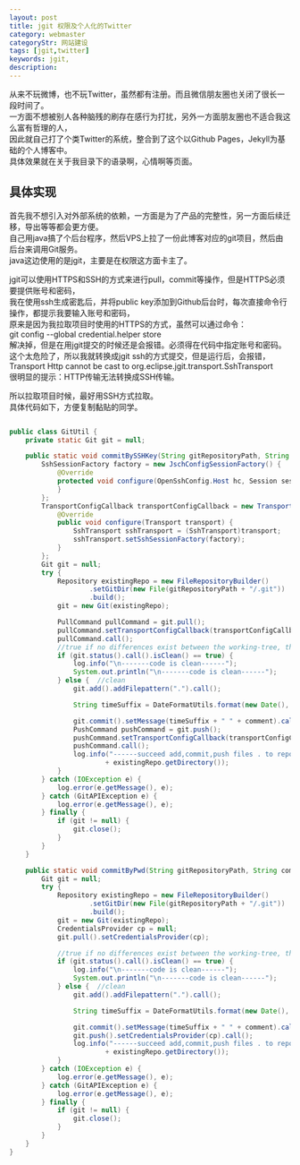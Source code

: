 ```yaml
---
layout: post
title: jgit 权限及个人化的Twitter
category: webmaster
categoryStr: 网站建设
tags: [jgit,twitter]
keywords: jgit,
description: 
---
```



从来不玩微博，也不玩Twitter，虽然都有注册。而且微信朋友圈也关闭了很长一段时间了。  
一方面不想被别人各种脑残的刷存在感行为打扰，另外一方面朋友圈也不适合我这么富有哲理的人，  
因此就自己打了个类Twitter的系统，整合到了这个以Github Pages，Jekyll为基础的个人博客中。  
具体效果就在关于我目录下的语录啊，心情啊等页面。  

## 具体实现<a id="sec-1-1" name="sec-1-1"></a>

首先我不想引入对外部系统的依赖，一方面是为了产品的完整性，另一方面后续迁移，导出等等都会更方便。  
自己用java搞了个后台程序，然后VPS上拉了一份此博客对应的git项目，然后由后台来调用Git服务。  
java这边使用的是jgit，主要是在权限这方面卡主了。  

jgit可以使用HTTPS和SSH的方式来进行pull，commit等操作，但是HTTPS必须要提供账号和密码，  
我在使用ssh生成密匙后，并将public key添加到Github后台时，每次直接命令行操作，都提示我要输入账号和密码，  
原来是因为我拉取项目时使用的HTTPS的方式，虽然可以通过命令：  
git config --global credential.helper store  
解决掉，但是在用jgit提交的时候还是会报错。必须得在代码中指定账号和密码。  
这个太危险了，所以我就转换成jgit ssh的方式提交，但是运行后，会报错，  
Transport Http cannot be cast to org.eclipse.jgit.transport.SshTransport  
很明显的提示：HTTP传输无法转换成SSH传输。  

所以拉取项目时候，最好用SSH方式拉取。  
具体代码如下，方便复制黏贴的同学。
```java

public class GitUtil {
    private static Git git = null;

    public static void commitBySSHKey(String gitRepositoryPath, String comment){
        SshSessionFactory factory = new JschConfigSessionFactory() {
            @Override
            protected void configure(OpenSshConfig.Host hc, Session session) {
            }
        };
        TransportConfigCallback transportConfigCallback = new TransportConfigCallback() {
            @Override
            public void configure(Transport transport) {
                SshTransport sshTransport = (SshTransport)transport;
                sshTransport.setSshSessionFactory(factory);
            }
        };
        Git git = null;
        try {
            Repository existingRepo = new FileRepositoryBuilder()
                    .setGitDir(new File(gitRepositoryPath + "/.git"))
                    .build();
            git = new Git(existingRepo);

            PullCommand pullCommand = git.pull();
            pullCommand.setTransportConfigCallback(transportConfigCallback);
            pullCommand.call();
            //true if no differences exist between the working-tree, the index, and the current HEAD, false if differences do exist
            if (git.status().call().isClean() == true) {
                log.info("\n-------code is clean------");
                System.out.println("\n-------code is clean------");
            } else {  //clean
                git.add().addFilepattern(".").call();

                String timeSuffix = DateFormatUtils.format(new Date(), "yyyy-MM-dd");

                git.commit().setMessage(timeSuffix + " " + comment).call();
                PushCommand pushCommand = git.push();
                pushCommand.setTransportConfigCallback(transportConfigCallback);
                pushCommand.call();
                log.info("------succeed add,commit,push files . to repository at "
                        + existingRepo.getDirectory());
            }
        } catch (IOException e) {
            log.error(e.getMessage(), e);
        } catch (GitAPIException e) {
            log.error(e.getMessage(), e);
        } finally {
            if (git != null) {
                git.close();
            }
        }
    }

    public static void commitByPwd(String gitRepositoryPath, String comment) {
        Git git = null;
        try {
            Repository existingRepo = new FileRepositoryBuilder()
                    .setGitDir(new File(gitRepositoryPath + "/.git"))
                    .build();
            git = new Git(existingRepo);
            CredentialsProvider cp = null;
            git.pull().setCredentialsProvider(cp);

            //true if no differences exist between the working-tree, the index, and the current HEAD, false if differences do exist
            if (git.status().call().isClean() == true) {
                log.info("\n-------code is clean------");
                System.out.println("\n-------code is clean------");
            } else {  //clean
                git.add().addFilepattern(".").call();

                String timeSuffix = DateFormatUtils.format(new Date(), "yyyy-MM-dd");

                git.commit().setMessage(timeSuffix + " " + comment).call();
                git.push().setCredentialsProvider(cp).call();
                log.info("------succeed add,commit,push files . to repository at "
                        + existingRepo.getDirectory());
            }
        } catch (IOException e) {
            log.error(e.getMessage(), e);
        } catch (GitAPIException e) {
            log.error(e.getMessage(), e);
        } finally {
            if (git != null) {
                git.close();
            }
        }
    }
}


```
